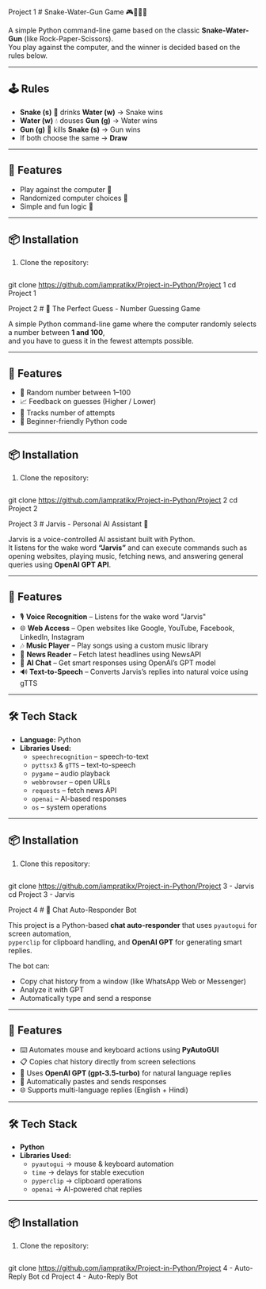 Project 1 # Snake-Water-Gun Game 🎮🐍💧🔫

A simple Python command-line game based on the classic **Snake-Water-Gun** (like Rock-Paper-Scissors).  
You play against the computer, and the winner is decided based on the rules below.  

---

## 🕹️ Rules
- **Snake (s)** 🐍 drinks **Water (w)** → Snake wins  
- **Water (w)** 💧 douses **Gun (g)** → Water wins  
- **Gun (g)** 🔫 kills **Snake (s)** → Gun wins  
- If both choose the same → **Draw**  

---

## 🚀 Features
- Play against the computer 🤖  
- Randomized computer choices 🎲  
- Simple and fun logic 🎉  

---

## 📦 Installation
1. Clone the repository:
   ```bash
git clone https://github.com/iampratikx/Project-in-Python/Project 1
cd Project 1
   

Project 2 # 🎯 The Perfect Guess - Number Guessing Game

A simple Python command-line game where the computer randomly selects a number between **1 and 100**,  
and you have to guess it in the fewest attempts possible.  

---

## 🚀 Features
- 🔢 Random number between 1–100  
- 📈 Feedback on guesses (Higher / Lower)  
- 🎉 Tracks number of attempts  
- 🐍 Beginner-friendly Python code  

---

## 📦 Installation
1. Clone the repository:
   ```bash
git clone https://github.com/iampratikx/Project-in-Python/Project 2
cd Project 2


Project 3 # Jarvis - Personal AI Assistant 🤖

Jarvis is a voice-controlled AI assistant built with Python.  
It listens for the wake word **“Jarvis”** and can execute commands such as opening websites, playing music, fetching news, and answering general queries using **OpenAI GPT API**.  

---

## 🚀 Features
- 🎙️ **Voice Recognition** – Listens for the wake word "Jarvis"  
- 🌐 **Web Access** – Open websites like Google, YouTube, Facebook, LinkedIn, Instagram  
- 🎶 **Music Player** – Play songs using a custom music library  
- 📰 **News Reader** – Fetch latest headlines using NewsAPI  
- 🤖 **AI Chat** – Get smart responses using OpenAI’s GPT model  
- 🔊 **Text-to-Speech** – Converts Jarvis’s replies into natural voice using gTTS  

---

## 🛠️ Tech Stack
- **Language:** Python  
- **Libraries Used:**  
  - `speechrecognition` – speech-to-text  
  - `pyttsx3` & `gTTS` – text-to-speech  
  - `pygame` – audio playback  
  - `webbrowser` – open URLs  
  - `requests` – fetch news API  
  - `openai` – AI-based responses  
  - `os` – system operations  

---

## 📦 Installation
1. Clone this repository:
   ```bash
git clone https://github.com/iampratikx/Project-in-Python/Project 3 - Jarvis
cd Project 3 - Jarvis

Project 4 # 🤖 Chat Auto-Responder Bot

This project is a Python-based **chat auto-responder** that uses `pyautogui` for screen automation,  
`pyperclip` for clipboard handling, and **OpenAI GPT** for generating smart replies.  

The bot can:
- Copy chat history from a window (like WhatsApp Web or Messenger)  
- Analyze it with GPT  
- Automatically type and send a response  

---

## 🚀 Features
- ⌨️ Automates mouse and keyboard actions using **PyAutoGUI**  
- 📋 Copies chat history directly from screen selections  
- 🤖 Uses **OpenAI GPT (gpt-3.5-turbo)** for natural language replies  
- 🔄 Automatically pastes and sends responses  
- 🌐 Supports multi-language replies (English + Hindi)  

---

## 🛠️ Tech Stack
- **Python**  
- **Libraries Used:**  
  - `pyautogui` → mouse & keyboard automation  
  - `time` → delays for stable execution  
  - `pyperclip` → clipboard operations  
  - `openai` → AI-powered chat replies  

---

## 📦 Installation
1. Clone the repository:
   ```bash
git clone https://github.com/iampratikx/Project-in-Python/Project 4 - Auto-Reply Bot
cd Project 4 - Auto-Reply Bot
